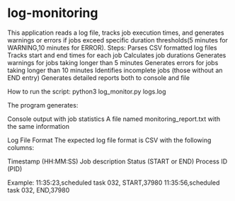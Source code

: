 # log-monitoring
This application reads a log file, tracks job execution times, and generates warnings or errors if jobs exceed specific duration thresholds(5 minutes for WARNING,10 minutes for ERROR).
Steps:
Parses CSV formatted log files
Tracks start and end times for each job
Calculates job durations
Generates warnings for jobs taking longer than 5 minutes
Generates errors for jobs taking longer than 10 minutes
Identifies incomplete jobs (those without an END entry)
Generates detailed reports both to console and file

How to run the script:
python3 log_monitor.py logs.log

The program generates:

Console output with job statistics
A file named monitoring_report.txt with the same information

Log File Format
The expected log file format is CSV with the following columns:

Timestamp (HH:MM:SS)
Job description
Status (START or END)
Process ID (PID)

Example:
11:35:23,scheduled task 032, START,37980
11:35:56,scheduled task 032, END,37980